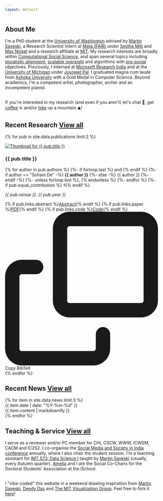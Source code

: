 ```yaml
---
layout: default
---
```


## About Me

I'm a PhD student at the <a href="https://www.washington.edu">University of Washington</a> advised by <a href="https://faculty.washington.edu/msaveski">Martin Saveski</a>, a Research Scientist Intern at <a href="https://ai.meta.com/research/">Meta (FAIR)</a> under <a href="https://smithamilli.com/">Smitha Milli</a> and <a href="https://maxn.io/">Max Nickel</a> and a research affiliate at <a href="https://www.mit.edu/">MIT</a>.  My research interests are broadly within <a href="https://www.science.org/doi/10.1126/science.1167742">Computational Social Science</a>, and span several topics including <a href="https://dl.acm.org/doi/10.5555/3692070.3693952">pluralistic alignment</a>, <a href="https://arxiv.org/pdf/1606.06565">scalable oversight</a> and algorithms with <a href="https://humancompatible.ai/news/2024/01/18/the-prosocial-ranking-challenge-60000-in-prizes-for-better-social-media-algorithms/">pro-social</a> objectives. Previously, I interned at <a href="https://www.microsoft.com/en-us/research/lab/microsoft-research-india/">Microsoft Research India</a> and at the <a href="https://umich.edu/">University of Michigan</a> under <a href="https://joyojeet.people.si.umich.edu/">Joyojeet Pal</a>. I graduated magna cum laude from <a href="https://www.ashoka.edu.in/">Ashoka University</a> with a Gold Medal in Computer Science. Beyond academics, I'm a competent artist, photographer, archer and an incompetent pianist.<br/><br/>

If you're interested in my research (and even if you aren't) let's chat 💬, get <a href="https://www.corner.inc/list/f8e4fe28-926d-4c2d-8205-aba38ec232c0">coffee</a>  ☕ and/or <a href="https://www.corner.inc/list/e95b5dee-3a77-4c01-b562-9b9d0417e5c8">hike</a> up a mountain ⛰️! 


## Recent Research <a href="/research" class="link-button">View all</a>

{% for pub in site.data.publications limit:2 %}
<div class="publication">
    <div class="pub-thumbnail">
        <a href="/papers/{{ pub.title | slugify }}">
            <img src="{{ pub.thumbnail }}" alt="Thumbnail for {{ pub.title }}">
        </a>
    </div>
    <div class="pub-content">
        <h3>{{ pub.title }}</h3>
        <p class="authors">
            {% for author in pub.authors %}
                {%- if forloop.last %} and {% endif %}
                {%- if author == "Soham De" -%}
                    <strong>{{ author }}</strong>
                {%- else -%}
                    {{ author }}
                {%- endif -%}
                {%- unless forloop.last %}, {% endunless %}
            {%- endfor %}
            {%- if pub.equal_contribution %} ‡{% endif %}
        </p>
        <p class="venue"><em>{{ pub.venue }}. {{ pub.year }}</em></p>
        <div class="pub-links">
            {% if pub.links.abstract %}<a href="{{ pub.links.abstract }}">Abstract</a>{% endif %}
            {% if pub.links.paper %}<a href="{{ pub.links.paper }}">PDF</a>{% endif %}
            {% if pub.links.code %}<a href="{{ pub.links.code }}">Code</a>{% endif %}
            <a class="bibtex-btn" data-bibtex="{{ pub.bibtex | default: 'No BibTeX available' }}">
                <svg class="copy-icon" viewBox="0 0 16 16" fill="currentColor">
                    <path d="M0 6.75C0 5.784.784 5 1.75 5h1.5a.75.75 0 010 1.5h-1.5a.25.25 0 00-.25.25v7.5c0 .138.112.25.25.25h7.5a.25.25 0 00.25-.25v-1.5a.75.75 0 011.5 0v1.5A1.75 1.75 0 019.25 16h-7.5A1.75 1.75 0 010 14.25v-7.5z"/>
                    <path d="M5 1.75C5 .784 5.784 0 6.75 0h7.5C15.216 0 16 .784 16 1.75v7.5A1.75 1.75 0 0114.25 11h-7.5A1.75 1.75 0 015 9.25v-7.5zm1.75-.25a.25.25 0 00-.25.25v7.5c0 .138.112.25.25.25h7.5a.25.25 0 00.25-.25v-7.5a.25.25 0 00-.25-.25h-7.5z"/>
                </svg>
                Copy BibTeX
            </a>
        </div>
    </div>
</div>
{% endfor %}

## Recent News <a href="/news" class="link-button">View all</a>

<div class="news-list">
    {% for item in site.data.news limit:3 %}
        <div class="news-item">
            <div class="news-date">{{ item.date | date: "%Y-%m-%d" }}</div>
            <div class="news-content">{{ item.content | markdownify }}</div>
        </div>
    {% endfor %}
</div>

## Teaching & Service <a href="/teaching" class="link-button">View all</a>

I serve as a reviewer and/or PC member for CHI, CSCW, WWW, ICWSM, CACM and IC2S2. I co-organise the <a href="https://joyojeet.people.si.umich.edu/influencers.htm">Social Media and Society in India conference</a> annually, where I also chair the student session. I'm a teaching assistant for <a href="https://www.washington.edu/students/crscat/imt.html#imt573">IMT 573: Data Science I</a> taught by <a href="https://faculty.washington.edu/msaveski">Martin Saveski</a> (usually, every Autumn quarter). <a href="https://ameliadogan.github.io/">Amelia</a> and I are the Social Co-Chairs for the Doctoral Students' Association at the iSchool.<br/><br/>

I "vibe-coded" this website in a weekend drawing inspiration from <a href="https://faculty.washington.edu/msaveski">Martin Saveski</a>, <a href="https://debarghyadas.com/">Deedy Das</a> and <a href="https://vis.csail.mit.edu/">The MIT Visualization Group</a>. Feel free to fork it <a href="https://github.com/actuallysoham/actuallysoham.github.io">here</a>!



